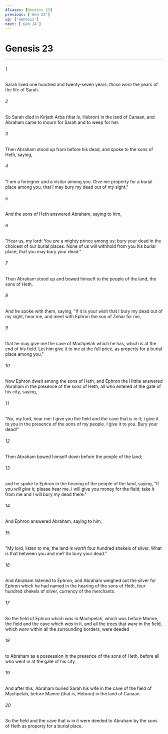 ```yaml
---
Aliases: [Genesis 23]
previous: ['Gen 22']
up: ['Genesis']
next: ['Gen 24']
---
```

# Genesis 23

***


###### 1 
Sarah lived one hundred and twenty-seven years; _these were_ the years of the life of Sarah. 

###### 2 
So Sarah died in Kirjath Arba (that _is,_ Hebron) in the land of Canaan, and Abraham came to mourn for Sarah and to weep for her. 

###### 3 
Then Abraham stood up from before his dead, and spoke to the sons of Heth, saying, 

###### 4 
"I _am_ a foreigner and a visitor among you. Give me property for a burial place among you, that I may bury my dead out of my sight." 

###### 5 
And the sons of Heth answered Abraham, saying to him, 

###### 6 
"Hear us, my lord: You _are_ a mighty prince among us; bury your dead in the choicest of our burial places. None of us will withhold from you his burial place, that you may bury your dead." 

###### 7 
Then Abraham stood up and bowed himself to the people of the land, the sons of Heth. 

###### 8 
And he spoke with them, saying, "If it is your wish that I bury my dead out of my sight, hear me, and meet with Ephron the son of Zohar for me, 

###### 9 
that he may give me the cave of Machpelah which he has, which _is_ at the end of his field. Let him give it to me at the full price, as property for a burial place among you." 

###### 10 
Now Ephron dwelt among the sons of Heth; and Ephron the Hittite answered Abraham in the presence of the sons of Heth, all who entered at the gate of his city, saying, 

###### 11 
"No, my lord, hear me: I give you the field and the cave that _is_ in it; I give it to you in the presence of the sons of my people. I give it to you. Bury your dead!" 

###### 12 
Then Abraham bowed himself down before the people of the land; 

###### 13 
and he spoke to Ephron in the hearing of the people of the land, saying, "If you _will give it,_ please hear me. I will give you money for the field; take _it_ from me and I will bury my dead there." 

###### 14 
And Ephron answered Abraham, saying to him, 

###### 15 
"My lord, listen to me; the land _is worth_ four hundred shekels of silver. What _is_ that between you and me? So bury your dead." 

###### 16 
And Abraham listened to Ephron; and Abraham weighed out the silver for Ephron which he had named in the hearing of the sons of Heth, four hundred shekels of silver, currency of the merchants. 

###### 17 
So the field of Ephron which _was_ in Machpelah, which _was_ before Mamre, the field and the cave which _was_ in it, and all the trees that _were_ in the field, which _were_ within all the surrounding borders, were deeded 

###### 18 
to Abraham as a possession in the presence of the sons of Heth, before all who went in at the gate of his city. 

###### 19 
And after this, Abraham buried Sarah his wife in the cave of the field of Machpelah, before Mamre (that _is,_ Hebron) in the land of Canaan. 

###### 20 
So the field and the cave that _is_ in it were deeded to Abraham by the sons of Heth as property for a burial place.
